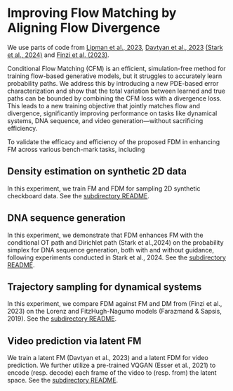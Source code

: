 # Improving Flow Matching by Aligning Flow Divergence
We use parts of code from [Lipman et al.,
2023](https://github.com/facebookresearch/flow_matching), [Davtyan et al., 2023](https://github.com/Araachie/river) [(Stark et al., 2024)](https://github.com/HannesStark/dirichlet-flow-matching) and [Finzi et al. (2023)](https://github.com/google-research/google-research/tree/9dda2b5e6503284eeb24e746d4103ed37019a80e/simulation_research/diffusion).


Conditional Flow Matching (CFM) is an efficient, simulation-free method for training flow-based generative models, but it struggles to accurately learn probability paths. We address this by introducing a new PDE-based error characterization and show that the total variation between learned and true paths can be bounded by combining the CFM loss with a divergence loss. This leads to a new training objective that jointly matches flow and divergence, significantly improving performance on tasks like dynamical systems, DNA sequence, and video generation—without sacrificing efficiency. 

To validate the efficacy and efficiency of the proposed FDM in enhancing FM across various bench-mark tasks, including 
## Density estimation on synthetic 2D data 
In this experiment, we train FM and FDM for sampling 2D synthetic checkboard data. See the [subdirectory README](https://github.com/Utah-Math-Data-Science/Flow_Div_Matching/blob/main/flow_matching_2d_Synthetic_FDM/README.md).


## DNA sequence generation

In this experiment, we demonstrate that FDM enhances FM with the conditional OT path and Dirichlet path (Stark et al.,2024) on the probability simplex for DNA sequence generation, both with and without guidance, following experiments
conducted in Stark et al., 2024. See the [subdirectory README](https://github.com/Utah-Math-Data-Science/Flow_Div_Matching/blob/main/dirichlet-flow-matching-FDM/README.md).

## Trajectory sampling for dynamical systems 
In this experiment, we compare FDM against FM and DM from (Finzi et al., 2023) on the Lorenz and FitzHugh-Nagumo models (Farazmand & Sapsis, 2019). See the [subdirectory README](https://github.com/Utah-Math-Data-Science/Flow_Div_Matching/blob/main/Aligning-Flow-Div-User-Defined-Sampling/README.rst).

## Video prediction via latent FM

We train a latent FM (Davtyan et al., 2023) and a latent FDM for video prediction. We further utilize a pre-trained VQGAN (Esser et al., 2021) to encode (resp. decode) each frame of the video to (resp. from) the latent space. See the [subdirectory README](https://github.com/Utah-Math-Data-Science/Flow_Div_Matching/blob/main/LFM-FDM-KTH/README.md).



